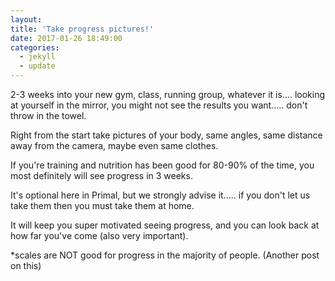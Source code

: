 ```yaml
---
layout:
title: 'Take progress pictures!'
date: 2017-01-26 18:49:00
categories:
  - jekyll
  - update
---
```



2-3 weeks into your new gym, class, running group, whatever it is.... looking at yourself in the mirror, you might not see the results you want..... don't throw in the towel.

Right from the start take pictures of your body, same angles, same distance away from the camera, maybe even same clothes.

If you're training and nutrition has been good for 80-90% of the time, you most definitely will see progress in 3 weeks.

It's optional here in Primal, but we strongly advise it..... if you don't let us take them then you must take them at home.

It will keep you super motivated seeing progress, and you can look back at how far you've come (also very important).

\*scales are NOT good for progress in the majority of people. (Another post on this)